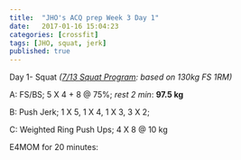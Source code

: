 ```yaml
---
title:  "JHO's ACQ prep Week 3 Day 1"
date:   2017-01-16 15:04:23
categories: [crossfit]
tags: [JHO, squat, jerk]
published: true
---
```

Day 1- Squat _([7/13 Squat Program][reddit_link]: based on 130kg FS 1RM)_

A: FS/BS; 5 X 4 + 8 @ 75%; _rest 2 min_: **97.5 kg**  

B: Push Jerk; 1 X 5, 1 X 4, 1 X 3, 3 X 2;

C: Weighted Ring Push Ups; 4 X 8 @ 10 kg

E4MOM for 20 minutes:  



[reddit_link]: https://www.reddit.com/r/crossfit/comments/1s1331/question_for_those_of_you_following_outlaw/